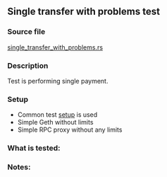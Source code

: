 ## Single transfer with problems test

### Source file

[single_transfer_with_problems.rs](../../tests/docker_03_problems/single_transfer_with_problems.rs)

### Description

Test is performing single payment.

### Setup

- Common test [setup](./common-test-setup.md) is used
- Simple Geth without limits
- Simple RPC proxy without any limits

### What is tested:

### Notes:

